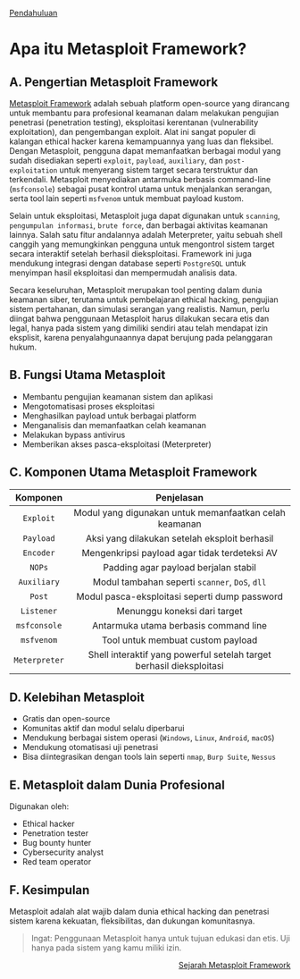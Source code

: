 <p align="left">
  <a href="https://github.com/fixploit03/Belajar-Metasploit-Framework/blob/main/resource/Pendahuluan.md">Pendahuluan</a>
</p>

# Apa itu Metasploit Framework?

## A. Pengertian Metasploit Framework

[Metasploit Framework](https://www.metasploit.com/) adalah sebuah platform open-source yang dirancang untuk membantu para profesional keamanan dalam melakukan pengujian penetrasi (penetration testing), eksploitasi kerentanan (vulnerability exploitation), dan pengembangan exploit. Alat ini sangat populer di kalangan ethical hacker karena kemampuannya yang luas dan fleksibel. Dengan Metasploit, pengguna dapat memanfaatkan berbagai modul yang sudah disediakan seperti `exploit`, `payload`, `auxiliary`, dan `post-exploitation` untuk menyerang sistem target secara terstruktur dan terkendali. Metasploit menyediakan antarmuka berbasis command-line (`msfconsole`) sebagai pusat kontrol utama untuk menjalankan serangan, serta tool lain seperti `msfvenom` untuk membuat payload kustom.

Selain untuk eksploitasi, Metasploit juga dapat digunakan untuk `scanning`, `pengumpulan informasi`, `brute force`, dan berbagai aktivitas keamanan lainnya. Salah satu fitur andalannya adalah Meterpreter, yaitu sebuah shell canggih yang memungkinkan pengguna untuk mengontrol sistem target secara interaktif setelah berhasil dieksploitasi. Framework ini juga mendukung integrasi dengan database seperti `PostgreSQL` untuk menyimpan hasil eksploitasi dan mempermudah analisis data.

Secara keseluruhan, Metasploit merupakan tool penting dalam dunia keamanan siber, terutama untuk pembelajaran ethical hacking, pengujian sistem pertahanan, dan simulasi serangan yang realistis. Namun, perlu diingat bahwa penggunaan Metasploit harus dilakukan secara etis dan legal, hanya pada sistem yang dimiliki sendiri atau telah mendapat izin eksplisit, karena penyalahgunaannya dapat berujung pada pelanggaran hukum.

## B. Fungsi Utama Metasploit
- Membantu pengujian keamanan sistem dan aplikasi
- Mengotomatisasi proses eksploitasi
- Menghasilkan payload untuk berbagai platform
- Menganalisis dan memanfaatkan celah keamanan
- Melakukan bypass antivirus
- Memberikan akses pasca-eksploitasi (Meterpreter)

## C. Komponen Utama Metasploit Framework

| Komponen | Penjelasan |
|:--:|:--:|
| `Exploit` | Modul yang digunakan untuk memanfaatkan celah keamanan |
| `Payload` | Aksi yang dilakukan setelah eksploit berhasil |
| `Encoder` | Mengenkripsi payload agar tidak terdeteksi AV |
| `NOPs` | Padding agar payload berjalan stabil |
| `Auxiliary` | Modul tambahan seperti `scanner`, `DoS`, `dll` |
| `Post` | Modul pasca-eksploitasi seperti dump password |
| `Listener` | Menunggu koneksi dari target | 
| `msfconsole` | Antarmuka utama berbasis command line |
| `msfvenom` | Tool untuk membuat custom payload |
| `Meterpreter` | Shell interaktif yang powerful setelah target berhasil dieksploitasi |

## D. Kelebihan Metasploit
- Gratis dan open-source
- Komunitas aktif dan modul selalu diperbarui
- Mendukung berbagai sistem operasi (`Windows`, `Linux`, `Android`, `macOS`)
- Mendukung otomatisasi uji penetrasi
- Bisa diintegrasikan dengan tools lain seperti `nmap`, `Burp Suite`, `Nessus`

## E. Metasploit dalam Dunia Profesional

Digunakan oleh:
- Ethical hacker
- Penetration tester
- Bug bounty hunter
- Cybersecurity analyst
- Red team operator

## F. Kesimpulan

Metasploit adalah alat wajib dalam dunia ethical hacking dan penetrasi sistem karena kekuatan, fleksibilitas, dan dukungan komunitasnya.

> Ingat: Penggunaan Metasploit hanya untuk tujuan edukasi dan etis. Uji hanya pada sistem yang kamu miliki izin.

<p align="right">
  <a href="https://github.com/fixploit03/Belajar-Metasploit-Framework/blob/main/resource/Sejarah%20Metasploit%20Framework.md">Sejarah Metasploit Framework</a>
</p>
